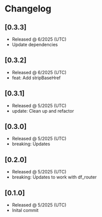 # Changelog

## [0.3.3]

- Released @ 6/2025 (UTC)
- Update dependencies

## [0.3.2]

- Released @ 6/2025 (UTC)
- feat: Add stripBaseHref

## [0.3.1]

- Released @ 5/2025 (UTC)
- update: Clean up and refactor

## [0.3.0]

- Released @ 5/2025 (UTC)
- breaking: Updates

## [0.2.0]

- Released @ 5/2025 (UTC)
- breaking: Updates to work with df_router

## [0.1.0]

- Released @ 5/2025 (UTC)
- Inital commit
